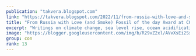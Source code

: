 ```yaml
---
publication: "takvera.blogspot.com"
link: "https://takvera.blogspot.com/2022/11/from-russia-with-love-and-smoke-fossil.html"
title: "From Russia with Love (and Smoke) Fossil of the day Award at COP27"
excerpt: "Writings on climate change, sea level rise, ocean acidification, biodiversity loss, climate adaptation & protests from a Melbourne Citizen Journalist."
image: "https://blogger.googleusercontent.com/img/b/R29vZ2xl/AVvXsEi2SxydywQMuVIY2kXkl11El596zis3uL45ip23aTZ0GM6hgdvcqBJmicF4jO1M_Hv3usvNvQmdd9cqaEOxP2WTTeonoHLeoJXii2MRKMxzFx_aiBqjPCtUUo9q2bBGOQmgpEqqhlytq5BgHHuN6vy6hnib72K_sTYDQF9lKf5i6JmLqv_ujpPxs1sd/w1200-h630-p-k-no-nu/2022-11-16-FOTD02-Russia.jpeg"
group: con
rank: 13
---
```

